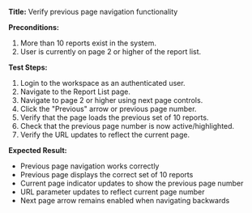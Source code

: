 **Title:** Verify previous page navigation functionality

**Preconditions:**
  1. More than 10 reports exist in the system.
  2. User is currently on page 2 or higher of the report list.

**Test Steps:**
  1. Login to the workspace as an authenticated user.
  2. Navigate to the Report List page.
  3. Navigate to page 2 or higher using next page controls.
  4. Click the "Previous" arrow or previous page number.
  5. Verify that the page loads the previous set of 10 reports.
  6. Check that the previous page number is now active/highlighted.
  7. Verify the URL updates to reflect the current page.

**Expected Result:**
* Previous page navigation works correctly
* Previous page displays the correct set of 10 reports
* Current page indicator updates to show the previous page number
* URL parameter updates to reflect current page number
* Next page arrow remains enabled when navigating backwards